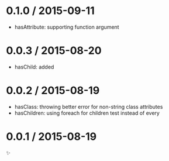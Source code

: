 
0.1.0 / 2015-09-11
==================

  * hasAttribute: supporting function argument

0.0.3 / 2015-08-20
==================

  * hasChild: added

0.0.2 / 2015-08-19
==================

  * hasClass: throwing better error for non-string class attributes
  * hasChildren: using foreach for children test instead of every

0.0.1 / 2015-08-19
==================

:sparkles:
